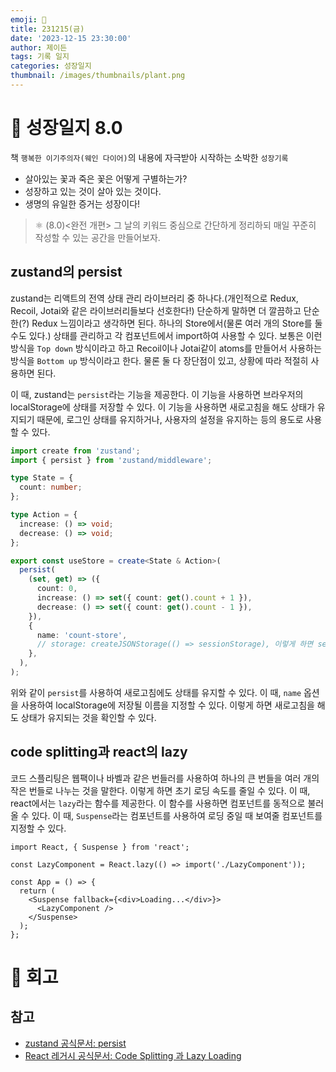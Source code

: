 ```yaml
---
emoji: 🌱
title: 231215(금)
date: '2023-12-15 23:30:00'
author: 제이든
tags: 기록 일지
categories: 성장일지
thumbnail: /images/thumbnails/plant.png
---
```


# 🌱 성장일지 8.0

책 `행복한 이기주의자(웨인 다이어)`의 내용에 자극받아 시작하는 소박한 `성장기록`

- 살아있는 꽃과 죽은 꽃은 어떻게 구별하는가?
- 성장하고 있는 것이 살아 있는 것이다.
- 생명의 유일한 증거는 성장이다!

> ⚛ (8.0)<완전 개편> 그 날의 키워드 중심으로 간단하게 정리하되 매일 꾸준히 작성할 수 있는 공간을 만들어보자.

## zustand의 persist

zustand는 리액트의 전역 상태 관리 라이브러리 중 하나다.(개인적으로 Redux, Recoil, Jotai와 같은 라이브러리들보다 선호한다!) 단순하게 말하면 더 깔끔하고 단순한(?) Redux 느낌이라고 생각하면 된다. 하나의 Store에서(물론 여러 개의 Store를 둘 수도 있다.) 상태를 관리하고 각 컴포넌트에서 import하여 사용할 수 있다. 보통은 이런 방식을 `Top down` 방식이라고 하고 Recoil이나 Jotai같이 atoms를 만들어서 사용하는 방식을 `Bottom up` 방식이라고 한다. 물론 둘 다 장단점이 있고, 상황에 따라 적절히 사용하면 된다.

이 때, zustand는 `persist`라는 기능을 제공한다. 이 기능을 사용하면 브라우저의 localStorage에 상태를 저장할 수 있다. 이 기능을 사용하면 새로고침을 해도 상태가 유지되기 때문에, 로그인 상태를 유지하거나, 사용자의 설정을 유지하는 등의 용도로 사용할 수 있다.

```ts
import create from 'zustand';
import { persist } from 'zustand/middleware';

type State = {
  count: number;
};

type Action = {
  increase: () => void;
  decrease: () => void;
};

export const useStore = create<State & Action>(
  persist(
    (set, get) => ({
      count: 0,
      increase: () => set({ count: get().count + 1 }),
      decrease: () => set({ count: get().count - 1 }),
    }),
    {
      name: 'count-store',
      // storage: createJSONStorage(() => sessionStorage), 이렇게 하면 sessionStorage에 저장할 수도 있다. default는 localStorage이다.
    },
  ),
);
```

위와 같이 `persist`를 사용하여 새로고침에도 상태를 유지할 수 있다. 이 때, `name` 옵션을 사용하여 localStorage에 저장될 이름을 지정할 수 있다. 이렇게 하면 새로고침을 해도 상태가 유지되는 것을 확인할 수 있다.

## code splitting과 react의 lazy

코드 스플리팅은 웹팩이나 바벨과 같은 번들러를 사용하여 하나의 큰 번들을 여러 개의 작은 번들로 나누는 것을 말한다. 이렇게 하면 초기 로딩 속도를 줄일 수 있다. 이 때, react에서는 `lazy`라는 함수를 제공한다. 이 함수를 사용하면 컴포넌트를 동적으로 불러올 수 있다. 이 때, `Suspense`라는 컴포넌트를 사용하여 로딩 중일 때 보여줄 컴포넌트를 지정할 수 있다.

```tsx
import React, { Suspense } from 'react';

const LazyComponent = React.lazy(() => import('./LazyComponent'));

const App = () => {
  return (
    <Suspense fallback={<div>Loading...</div>}>
      <LazyComponent />
    </Suspense>
  );
};
```

# 📝 회고

## 참고

- [zustand 공식문서: persist](https://docs.pmnd.rs/zustand/integrations/persisting-store-data)
- [React 레거시 공식문서: Code Splitting 과 Lazy Loading](https://ko.legacy.reactjs.org/docs/code-splitting.html)
